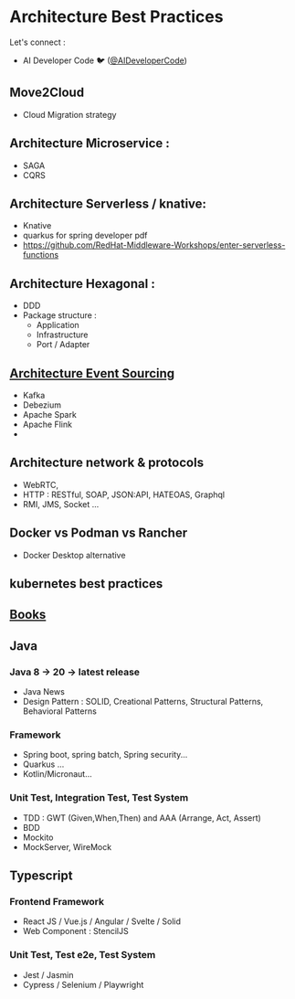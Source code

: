# Architecture Best Practices
Let's connect : 
- AI Developer Code 🐦 ([@AIDeveloperCode](https://twitter.com/AIDeveloperCode))
## Move2Cloud
- Cloud Migration strategy

## Architecture Microservice : 
  - SAGA
  - CQRS
## Architecture Serverless / knative:
- Knative 
- quarkus for spring developer pdf
- https://github.com/RedHat-Middleware-Workshops/enter-serverless-functions

 
## Architecture Hexagonal : 
  - DDD 
  - Package structure : 
    - Application
    - Infrastructure
    - Port / Adapter

## [Architecture Event Sourcing](architecture%2Fevent-sourcing%2FREADME.md)
- Kafka
- Debezium
- Apache Spark
- Apache Flink
- 

## Architecture network & protocols
- WebRTC,
- HTTP : RESTful, SOAP, JSON:API, HATEOAS, Graphql
- RMI, JMS, Socket ...

## Docker vs Podman vs Rancher
- Docker Desktop alternative

## kubernetes best practices


## [Books](./books/README.md)

## Java
### Java 8 -> 20 -> latest release
- Java News
- Design Pattern : SOLID, Creational Patterns, Structural Patterns, Behavioral Patterns

### Framework
- Spring boot, spring batch, Spring security...
- Quarkus ...
- Kotlin/Micronaut...

### Unit Test, Integration Test, Test System
- TDD : GWT (Given,When,Then) and AAA (Arrange, Act, Assert)
- BDD
- Mockito
- MockServer, WireMock

## Typescript
### Frontend Framework
  - React JS / Vue.js / Angular / Svelte / Solid
  - Web Component : StencilJS
### Unit Test, Test e2e, Test System
- Jest / Jasmin
- Cypress / Selenium / Playwright


